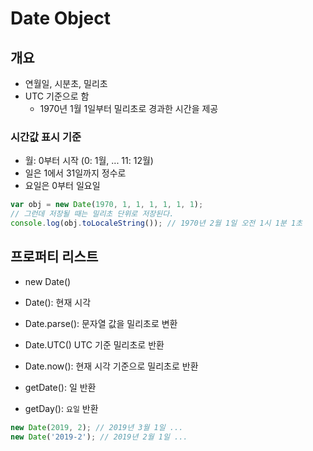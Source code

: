 # Date Object

## 개요

-   연월일, 시분초, 밀리초
-   UTC 기준으로 함
    -   1970년 1월 1일부터 밀리초로 경과한 시간을 제공

### 시간값 표시 기준

-   월: 0부터 시작 (0: 1월, ... 11: 12월)
-   일은 1에서 31일까지 정수로
-   요일은 0부터 일요일

```js
var obj = new Date(1970, 1, 1, 1, 1, 1, 1);
// 그런데 저장될 때는 밀리초 단위로 저장된다.
console.log(obj.toLocaleString()); // 1970년 2월 1일 오전 1시 1분 1초
```

## 프로퍼티 리스트

-   new Date()
-   Date(): 현재 시각
-   Date.parse(): 문자열 값을 밀리초로 변환
-   Date.UTC() UTC 기준 밀리초로 반환
-   Date.now(): 현재 시각 기준으로 밀리초로 반환

-   getDate(): 일 반환
-   getDay(): `요일` 반환

```js
new Date(2019, 2); // 2019년 3월 1일 ...
new Date('2019-2'); // 2019년 2월 1일 ...
```
